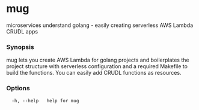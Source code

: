 # mug

microservices understand golang - easily creating serverless AWS Lambda CRUDL apps

### Synopsis


mug lets you create AWS Lambda for golang projects and boilerplates
the project structure with serverless configuration and a required Makefile
to build the functions. You can easily add CRUDL functions as resources.

### Options

```
  -h, --help   help for mug
```
